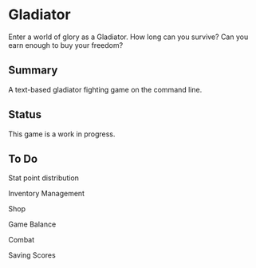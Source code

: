 # Gladiator
Enter a world of glory as a Gladiator. How long can you survive? Can you earn enough to buy your freedom?

## Summary
A text-based gladiator fighting game on the command line.

## Status
This game is a work in progress.

## To Do
Stat point distribution

Inventory Management

Shop

Game Balance

Combat

Saving Scores
